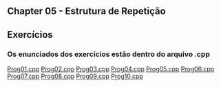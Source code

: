 ## Chapter 05 - Estrutura de Repetição

## Exercícios
### Os enunciados dos exercícios estão dentro do arquivo .cpp

<a href="/chapter05/prog01/prog01.cpp">Prog01.cpp<a>
<a href="/chapter05/prog02/prog02.cpp">Prog02.cpp<a>
<a href="/chapter05/prog03/prog03.cpp">Prog03.cpp<a>
<a href="/chapter05/prog04/prog04.cpp">Prog04.cpp<a>
<a href="/chapter05/prog05/prog05.cpp">Prog05.cpp<a>
<a href="/chapter05/prog06/prog06.cpp">Prog06.cpp<a>
<a href="/chapter05/prog07/prog07.cpp">Prog07.cpp<a>
<a href="/chapter05/prog08/prog08.cpp">Prog08.cpp<a>
<a href="/chapter05/prog09/prog09.cpp">Prog09.cpp<a>
<a href="/chapter05/prog10/prog10.cpp">Prog10.cpp<a>



